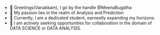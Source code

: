 - 👋 Greetings(Vanakkam), I go by the handle @MeenaBugatha
- 👀 My passion lies in the realm of Analysis and Prediction
- 🌱 Currently, I am a dedicated student, earnestly expanding my horizons.
- 💞️  I am actively seeking opportunities for collaboration in the domain of DATA SCIENCE or DATA ANALYSIS.


<!---
MeenaBugatha/MeenaBugatha is a ✨ special ✨ repository because its `README.md` (this file) appears on your GitHub profile.
You can click the Preview link to take a look at your changes.
--->
